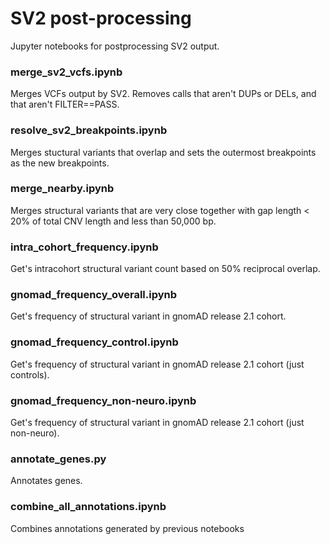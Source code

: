 # SV2 post-processing

Jupyter notebooks for postprocessing SV2 output.

### merge_sv2_vcfs.ipynb

Merges VCFs output by SV2. Removes calls that aren't DUPs or DELs, and that aren't FILTER==PASS. 

### resolve_sv2_breakpoints.ipynb

Merges stuctural variants that overlap and sets the outermost breakpoints as the new breakpoints.

### merge_nearby.ipynb

Merges structural variants that are very close together with gap length < 20% of total CNV length and less than 50,000 bp.

### intra_cohort_frequency.ipynb

Get's intracohort structural variant count based on 50% reciprocal overlap.

### gnomad_frequency_overall.ipynb

Get's frequency of structural variant in gnomAD release 2.1 cohort.

### gnomad_frequency_control.ipynb

Get's frequency of structural variant in gnomAD release 2.1 cohort (just controls).

### gnomad_frequency_non-neuro.ipynb

Get's frequency of structural variant in gnomAD release 2.1 cohort (just non-neuro).

### annotate_genes.py

Annotates genes.

### combine_all_annotations.ipynb

Combines annotations generated by previous notebooks


